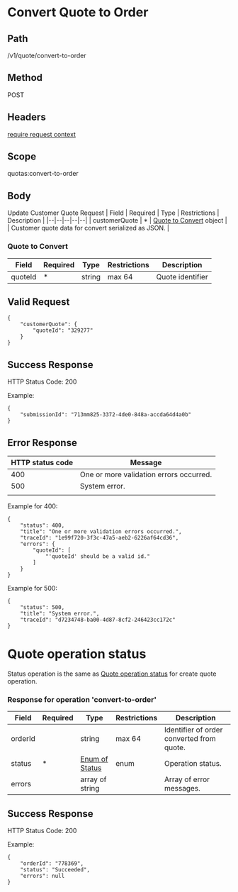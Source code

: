# Convert Quote to Order

## Path
/v1/quote/convert-to-order

## Method

POST

## Headers

[require request context](https://github.com/dkhardwarecom/docs/blob/main/partnerApi/authentication.md#request-context)

## Scope
quotas:convert-to-order

## Body
Update Customer Quote Request
| Field | Required | Type | Restrictions | Description |
|--|--|--|--|--|
| customerQuote | * | [Quote to Convert](https://github.com/dkhardwarecom/docs/blob/main/partnerApi/orders/convert-quote-to-order.md#quote-to-convert) object |  | Customer quote data for convert serialized as JSON. |

### Quote to Convert

| Field | Required | Type | Restrictions | Description |
|--|--|--|--|--|
| quoteId | * | string  | max 64 |  Quote identifier|

## Valid Request
```
{
	"customerQuote": {
		"quoteId": "329277"
	}
}
```

## Success Response

HTTP Status Code: 200

Example:
```
{
    "submissionId": "713mm825-3372-4de0-848a-accda64d4a0b"
}
```

## Error Response


| HTTP status code | Message |
|--|--|
| 400 | One or more validation errors occurred. |
| 500 | System error. |
|  |  |

Example for 400:
```
{
    "status": 400,
    "title": "One or more validation errors occurred.",
    "traceId": "1e99f720-3f3c-47a5-aeb2-6226af64cd36",
    "errors": {
        "quoteId": [
            "'quoteId' should be a valid id."
        ]
    }
}
```

Example for 500:
```
{
    "status": 500,
    "title": "System error.",
    "traceId": "d7234748-ba00-4d87-8cf2-246423cc172c"
}
```

# Quote operation status

Status operation is the same as [Quote operation status](https://github.com/dkhardwarecom/docs/blob/main/partnerApi/orders/create-quotas.md#quote-operation-status) for create quote operation.

### Response for operation 'convert-to-order'
| Field | Required | Type | Restrictions | Description |
|--|--|--|--|--|
| orderId |  | string  | max 64 |  Identifier of order converted from quote. |
| status  | * | [Enum of Status](https://github.com/dkhardwarecom/docs/blob/main/partnerApi/orders/create-quotas.md#statuses) | enum | Operation status. |
| errors  |   | array of string  | |  Array of error messages. |

## Success Response

HTTP Status Code: 200

Example:
```
{
    "orderId": "778369",
    "status": "Succeeded",
    "errors": null
}
```

